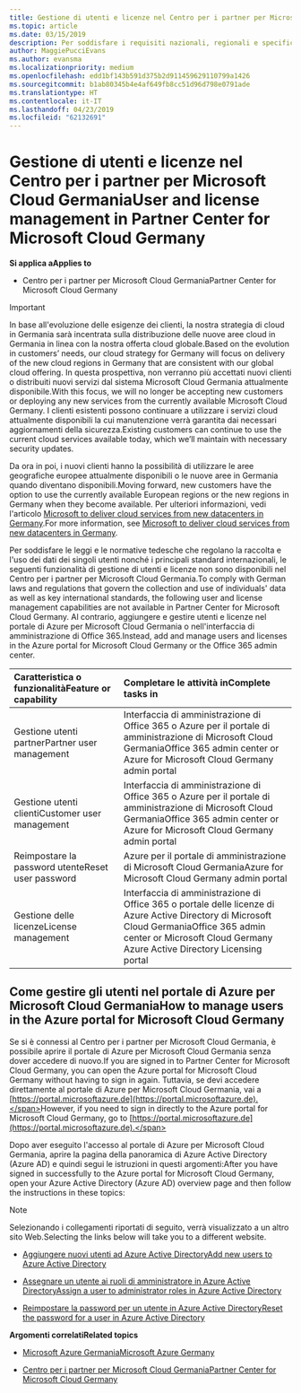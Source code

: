```yaml
---
title: Gestione di utenti e licenze nel Centro per i partner per Microsoft Cloud Germania | Centro per i partner per Microsoft Cloud Germania
ms.topic: article
ms.date: 03/15/2019
description: Per soddisfare i requisiti nazionali, regionali e specifici del settore che regolano la raccolta e l'utilizzo dei dati dei singoli utenti, le funzionalità di gestione degli utenti non sono disponibili nel Centro per i partner per Microsoft Cloud Germania. Al contrario, aggiungere e gestire gli utenti nel portale di Azure per Microsoft Cloud Germania.
author: MaggiePucciEvans
ms.author: evansma
ms.localizationpriority: medium
ms.openlocfilehash: edd1bf143b591d375b2d911459629110799a1426
ms.sourcegitcommit: b1ab80345b4e4af649fb8cc51d96d798e0791ade
ms.translationtype: HT
ms.contentlocale: it-IT
ms.lasthandoff: 04/23/2019
ms.locfileid: "62132691"
---
```

# <a name="user-and-license-management-in-partner-center-for-microsoft-cloud-germany"></a><span data-ttu-id="bd2cb-104">Gestione di utenti e licenze nel Centro per i partner per Microsoft Cloud Germania</span><span class="sxs-lookup"><span data-stu-id="bd2cb-104">User and license management in Partner Center for Microsoft Cloud Germany</span></span>

<span data-ttu-id="bd2cb-105">**Si applica a**</span><span class="sxs-lookup"><span data-stu-id="bd2cb-105">**Applies to**</span></span>

-  <span data-ttu-id="bd2cb-106">Centro per i partner per Microsoft Cloud Germania</span><span class="sxs-lookup"><span data-stu-id="bd2cb-106">Partner Center for Microsoft Cloud Germany</span></span>

> [!IMPORTANT]
> <span data-ttu-id="bd2cb-107">In base all'evoluzione delle esigenze dei clienti, la nostra strategia di cloud in Germania sarà incentrata sulla distribuzione delle nuove aree cloud in Germania in linea con la nostra offerta cloud globale.</span><span class="sxs-lookup"><span data-stu-id="bd2cb-107">Based on the evolution in customers’ needs, our cloud strategy for Germany will focus on delivery of the new cloud regions in Germany that are consistent with our global cloud offering.</span></span> <span data-ttu-id="bd2cb-108">In questa prospettiva, non verranno più accettati nuovi clienti o distribuiti nuovi servizi dal sistema Microsoft Cloud Germania attualmente disponibile.</span><span class="sxs-lookup"><span data-stu-id="bd2cb-108">With this focus, we will no longer be accepting new customers or deploying any new services from the currently available Microsoft Cloud Germany.</span></span> <span data-ttu-id="bd2cb-109">I clienti esistenti possono continuare a utilizzare i servizi cloud attualmente disponibili la cui manutenzione verrà garantita dai necessari aggiornamenti della sicurezza.</span><span class="sxs-lookup"><span data-stu-id="bd2cb-109">Existing customers can continue to use the current cloud services available today, which we’ll maintain with necessary security updates.</span></span>
>  
> <span data-ttu-id="bd2cb-110">Da ora in poi, i nuovi clienti hanno la possibilità di utilizzare le aree geografiche europee attualmente disponibili o le nuove aree in Germania quando diventano disponibili.</span><span class="sxs-lookup"><span data-stu-id="bd2cb-110">Moving forward, new customers have the option to use the currently available European regions or the new regions in Germany when they become available.</span></span> <span data-ttu-id="bd2cb-111">Per ulteriori informazioni, vedi l'articolo [Microsoft to deliver cloud services from new datacenters in Germany](https://news.microsoft.com/europe/2018/08/31/microsoft-to-deliver-cloud-services-from-new-datacentres-in-germany-in-2019-to-meet-evolving-customer-needs/).</span><span class="sxs-lookup"><span data-stu-id="bd2cb-111">For more information, see [Microsoft to deliver cloud services from new datacenters in Germany](https://news.microsoft.com/europe/2018/08/31/microsoft-to-deliver-cloud-services-from-new-datacentres-in-germany-in-2019-to-meet-evolving-customer-needs/).</span></span>

<span data-ttu-id="bd2cb-112">Per soddisfare le leggi e le normative tedesche che regolano la raccolta e l'uso dei dati dei singoli utenti nonché i principali standard internazionali, le seguenti funzionalità di gestione di utenti e licenze non sono disponibili nel Centro per i partner per Microsoft Cloud Germania.</span><span class="sxs-lookup"><span data-stu-id="bd2cb-112">To comply with German laws and regulations that govern the collection and use of individuals' data as well as key international standards, the following user and license management capabilities are not available in Partner Center for Microsoft Cloud Germany.</span></span> <span data-ttu-id="bd2cb-113">Al contrario, aggiungere e gestire utenti e licenze nel portale di Azure per Microsoft Cloud Germania o nell'interfaccia di amministrazione di Office 365.</span><span class="sxs-lookup"><span data-stu-id="bd2cb-113">Instead, add and manage users and licenses in the Azure portal for Microsoft Cloud Germany or the Office 365 admin center.</span></span>

<span data-ttu-id="bd2cb-114">Caratteristica o funzionalità</span><span class="sxs-lookup"><span data-stu-id="bd2cb-114">Feature or capability</span></span> | <span data-ttu-id="bd2cb-115">Completare le attività in</span><span class="sxs-lookup"><span data-stu-id="bd2cb-115">Complete tasks in</span></span>
:--- | :---
<span data-ttu-id="bd2cb-116">Gestione utenti partner</span><span class="sxs-lookup"><span data-stu-id="bd2cb-116">Partner user management</span></span> | <span data-ttu-id="bd2cb-117">Interfaccia di amministrazione di Office 365 o Azure per il portale di amministrazione di Microsoft Cloud Germania</span><span class="sxs-lookup"><span data-stu-id="bd2cb-117">Office 365 admin center or Azure for Microsoft Cloud Germany admin portal</span></span>
<span data-ttu-id="bd2cb-118">Gestione utenti clienti</span><span class="sxs-lookup"><span data-stu-id="bd2cb-118">Customer user management</span></span> | <span data-ttu-id="bd2cb-119">Interfaccia di amministrazione di Office 365 o Azure per il portale di amministrazione di Microsoft Cloud Germania</span><span class="sxs-lookup"><span data-stu-id="bd2cb-119">Office 365 admin center or Azure for Microsoft Cloud Germany admin portal</span></span>
<span data-ttu-id="bd2cb-120">Reimpostare la password utente</span><span class="sxs-lookup"><span data-stu-id="bd2cb-120">Reset user password</span></span> | <span data-ttu-id="bd2cb-121">Azure per il portale di amministrazione di Microsoft Cloud Germania</span><span class="sxs-lookup"><span data-stu-id="bd2cb-121">Azure for Microsoft Cloud Germany admin portal</span></span>
<span data-ttu-id="bd2cb-122">Gestione delle licenze</span><span class="sxs-lookup"><span data-stu-id="bd2cb-122">License management</span></span> | <span data-ttu-id="bd2cb-123">Interfaccia di amministrazione di Office 365 o portale delle licenze di Azure Active Directory di Microsoft Cloud Germania</span><span class="sxs-lookup"><span data-stu-id="bd2cb-123">Office 365 admin center or Microsoft Cloud Germany Azure Active Directory Licensing portal</span></span>

## <a name="how-to-manage-users-in-the-azure-portal-for-microsoft-cloud-germany"></a><span data-ttu-id="bd2cb-124">Come gestire gli utenti nel portale di Azure per Microsoft Cloud Germania</span><span class="sxs-lookup"><span data-stu-id="bd2cb-124">How to manage users in the Azure portal for Microsoft Cloud Germany</span></span> 

<span data-ttu-id="bd2cb-125">Se si è connessi al Centro per i partner per Microsoft Cloud Germania, è possibile aprire il portale di Azure per Microsoft Cloud Germania senza dover accedere di nuovo.</span><span class="sxs-lookup"><span data-stu-id="bd2cb-125">If you are signed in to Partner Center for Microsoft Cloud Germany, you can open the Azure portal for Microsoft Cloud Germany without having to sign in again.</span></span> <span data-ttu-id="bd2cb-126">Tuttavia, se devi accedere direttamente al portale di Azure per Microsoft Cloud Germania, vai a [https://portal.microsoftazure.de](https://portal.microsoftazure.de).</span><span class="sxs-lookup"><span data-stu-id="bd2cb-126">However, if you need to sign in directly to the Azure portal for Microsoft Cloud Germany, go to [https://portal.microsoftazure.de](https://portal.microsoftazure.de).</span></span> 

<span data-ttu-id="bd2cb-127">Dopo aver eseguito l'accesso al portale di Azure per Microsoft Cloud Germania, aprire la pagina della panoramica di Azure Active Directory (Azure AD) e quindi segui le istruzioni in questi argomenti:</span><span class="sxs-lookup"><span data-stu-id="bd2cb-127">After you have signed in successfully to the Azure portal for Microsoft Cloud Germany, open your Azure Active Directory (Azure AD) overview page and then follow the instructions in these topics:</span></span>

> [!NOTE]  
> <span data-ttu-id="bd2cb-128">Selezionando i collegamenti riportati di seguito, verrà visualizzato a un altro sito Web.</span><span class="sxs-lookup"><span data-stu-id="bd2cb-128">Selecting the links below will take you to a different website.</span></span> 

-  [<span data-ttu-id="bd2cb-129">Aggiungere nuovi utenti ad Azure Active Directory</span><span class="sxs-lookup"><span data-stu-id="bd2cb-129">Add new users to Azure Active Directory</span></span>](https://docs.microsoft.com/azure/active-directory/active-directory-users-create-azure-portal)

-  [<span data-ttu-id="bd2cb-130">Assegnare un utente ai ruoli di amministratore in Azure Active Directory</span><span class="sxs-lookup"><span data-stu-id="bd2cb-130">Assign a user to administrator roles in Azure Active Directory</span></span>](https://docs.microsoft.com/azure/active-directory/active-directory-users-assign-role-azure-portal)

-  [<span data-ttu-id="bd2cb-131">Reimpostare la password per un utente in Azure Active Directory</span><span class="sxs-lookup"><span data-stu-id="bd2cb-131">Reset the password for a user in Azure Active Directory</span></span>](https://docs.microsoft.com/azure/active-directory/active-directory-users-reset-password-azure-portal)

<span data-ttu-id="bd2cb-132">**Argomenti correlati**</span><span class="sxs-lookup"><span data-stu-id="bd2cb-132">**Related topics**</span></span>

-  [<span data-ttu-id="bd2cb-133">Microsoft Azure Germania</span><span class="sxs-lookup"><span data-stu-id="bd2cb-133">Microsoft Azure Germany</span></span>](https://azure.microsoft.com/en-us/global-infrastructure/germany/)

-  [<span data-ttu-id="bd2cb-134">Centro per i partner per Microsoft Cloud Germania</span><span class="sxs-lookup"><span data-stu-id="bd2cb-134">Partner Center for Microsoft Cloud Germany</span></span>](partner-center-for-microsoft-cloud-germany.md)


